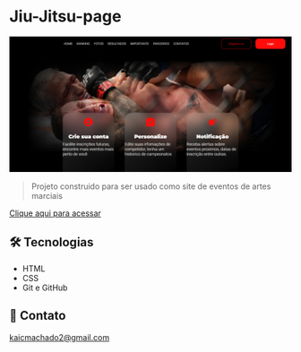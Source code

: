 # Jiu-Jitsu-page 

![preview](./.github/jiu-jitsu-page.png)

>Projeto construido para ser usado como site de eventos de artes marciais 

[Clique aqui para acessar](https://kaicmachado.github.io/nlw-esports/)

## 🛠 Tecnologias 

- HTML 
- CSS 
- Git e GitHub 

## 📱 Contato

kaicmachado2@gmail.com

